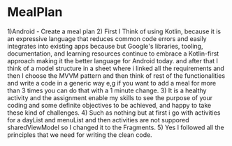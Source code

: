 # MealPlan
1)Android - Create a meal plan
2) First I Think of using Kotlin, because it is an expressive language that reduces common code errors and easily integrates into existing apps because but Google's libraries, tooling, documentation, and learning resources continue to embrace a Kotlin-first approach making it the better language for Android today. and after that I think of a model structure in a sheet where i linked all the requirements and then I choose the MVVM pattern and then think of rest of the functionalities and write a code in a generic way e,g if you want to add a meal for more than 3 times you can do that with a 1 minute change.
3) It is a healthy activity and the assignment enable my skills to see the purpose of your coding and some definite objectives to be achieved, and happy to take these kind of challenges.
4) Such as nothing but at first i go with activities for a dayList and menuList and then activities are not suppored sharedViewModel so I changed it to the Fragments.
5) Yes I followed all the principles that we need for writing the clean code.
